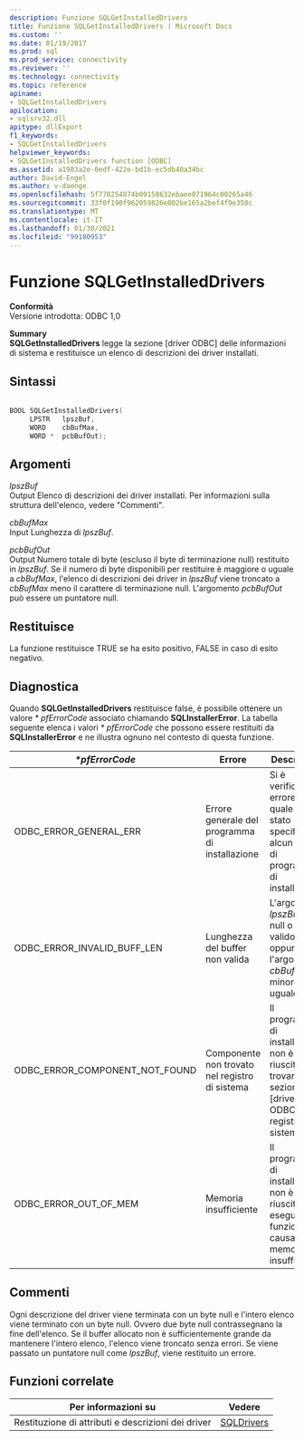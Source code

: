 ```yaml
---
description: Funzione SQLGetInstalledDrivers
title: Funzione SQLGetInstalledDrivers | Microsoft Docs
ms.custom: ''
ms.date: 01/19/2017
ms.prod: sql
ms.prod_service: connectivity
ms.reviewer: ''
ms.technology: connectivity
ms.topic: reference
apiname:
- SQLGetInstalledDrivers
apilocation:
- sqlsrv32.dll
apitype: dllExport
f1_keywords:
- SQLGetInstalledDrivers
helpviewer_keywords:
- SQLGetInstalledDrivers function [ODBC]
ms.assetid: a1983a2e-0edf-422e-bd1b-ec5db40a34bc
author: David-Engel
ms.author: v-daenge
ms.openlocfilehash: 5f770254874b09158632ebaee071964c00265a46
ms.sourcegitcommit: 33f0f190f962059826e002be165a2bef4f9e350c
ms.translationtype: MT
ms.contentlocale: it-IT
ms.lasthandoff: 01/30/2021
ms.locfileid: "99180953"
---
```

# <a name="sqlgetinstalleddrivers-function"></a>Funzione SQLGetInstalledDrivers
**Conformità**  
 Versione introdotta: ODBC 1,0  
  
 **Summary**  
 **SQLGetInstalledDrivers** legge la sezione [driver ODBC] delle informazioni di sistema e restituisce un elenco di descrizioni dei driver installati.  
  
## <a name="syntax"></a>Sintassi  
  
```cpp  
  
BOOL SQLGetInstalledDrivers(  
     LPSTR   lpszBuf,  
     WORD    cbBufMax,  
     WORD *  pcbBufOut);  
```  
  
## <a name="arguments"></a>Argomenti  
 *lpszBuf*  
 Output Elenco di descrizioni dei driver installati. Per informazioni sulla struttura dell'elenco, vedere "Commenti".  
  
 *cbBufMax*  
 Input Lunghezza di *lpszBuf*.  
  
 *pcbBufOut*  
 Output Numero totale di byte (escluso il byte di terminazione null) restituito in *lpszBuf*. Se il numero di byte disponibili per restituire è maggiore o uguale a *cbBufMax*, l'elenco di descrizioni dei driver in *lpszBuf* viene troncato a *cbBufMax* meno il carattere di terminazione null. L'argomento *pcbBufOut* può essere un puntatore null.  
  
## <a name="returns"></a>Restituisce  
 La funzione restituisce TRUE se ha esito positivo, FALSE in caso di esito negativo.  
  
## <a name="diagnostics"></a>Diagnostica  
 Quando **SQLGetInstalledDrivers** restituisce false, è possibile ottenere un valore *\* pfErrorCode* associato chiamando **SQLInstallerError**. La tabella seguente elenca i valori *\* pfErrorCode* che possono essere restituiti da **SQLInstallerError** e ne illustra ognuno nel contesto di questa funzione.  
  
|*\*pfErrorCode*|Errore|Descrizione|  
|---------------------|-----------|-----------------|  
|ODBC_ERROR_GENERAL_ERR|Errore generale del programma di installazione|Si è verificato un errore per il quale non è stato specificato alcun errore di programma di installazione.|  
|ODBC_ERROR_INVALID_BUFF_LEN|Lunghezza del buffer non valida|L'argomento *lpszBuf* è null o non valido oppure l'argomento *cbBufMax* è minore o uguale a 0.|  
|ODBC_ERROR_COMPONENT_NOT_FOUND|Componente non trovato nel registro di sistema|Il programma di installazione non è riuscito a trovare la sezione [driver ODBC] nel registro di sistema.|  
|ODBC_ERROR_OUT_OF_MEM|Memoria insufficiente|Il programma di installazione non è riuscito a eseguire la funzione a causa di memoria insufficiente.|  
  
## <a name="comments"></a>Commenti  
 Ogni descrizione del driver viene terminata con un byte null e l'intero elenco viene terminato con un byte null. Ovvero due byte null contrassegnano la fine dell'elenco. Se il buffer allocato non è sufficientemente grande da mantenere l'intero elenco, l'elenco viene troncato senza errori. Se viene passato un puntatore null come *lpszBuf*, viene restituito un errore.  
  
## <a name="related-functions"></a>Funzioni correlate  
  
|Per informazioni su|Vedere|  
|---------------------------|---------|  
|Restituzione di attributi e descrizioni dei driver|[SQLDrivers](../../../odbc/reference/syntax/sqldrivers-function.md)|
